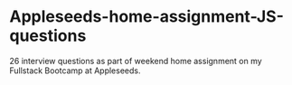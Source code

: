 # Appleseeds-home-assignment-JS-questions
26 interview questions as part of weekend home assignment on my Fullstack Bootcamp at Appleseeds.
